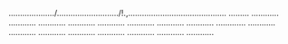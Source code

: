 ..................../.........................../!.,........................................... .........
............
............
............
............
............
............
............
............
.............
............
............
............
............
............
............
............
............


